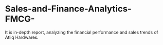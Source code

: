 # Sales-and-Finance-Analytics-FMCG-
It is in-depth report, analyzing the financial performance and sales trends of Atliq Hardwares.

